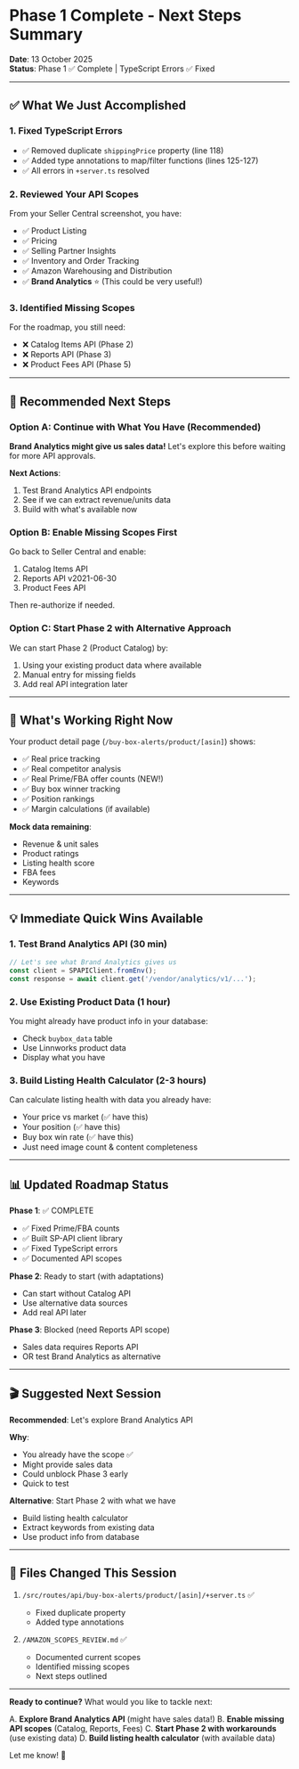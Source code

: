 # Phase 1 Complete - Next Steps Summary

**Date**: 13 October 2025  
**Status**: Phase 1 ✅ Complete | TypeScript Errors ✅ Fixed

---

## ✅ What We Just Accomplished

### 1. **Fixed TypeScript Errors**
- ✅ Removed duplicate `shippingPrice` property (line 118)
- ✅ Added type annotations to map/filter functions (lines 125-127)
- ✅ All errors in `+server.ts` resolved

### 2. **Reviewed Your API Scopes**
From your Seller Central screenshot, you have:
- ✅ Product Listing
- ✅ Pricing  
- ✅ Selling Partner Insights
- ✅ Inventory and Order Tracking
- ✅ Amazon Warehousing and Distribution
- ✅ **Brand Analytics** ⭐ (This could be very useful!)

### 3. **Identified Missing Scopes**
For the roadmap, you still need:
- ❌ Catalog Items API (Phase 2)
- ❌ Reports API (Phase 3)
- ❌ Product Fees API (Phase 5)

---

## 🎯 Recommended Next Steps

### Option A: Continue with What You Have (Recommended)
**Brand Analytics might give us sales data!** Let's explore this before waiting for more API approvals.

**Next Actions**:
1. Test Brand Analytics API endpoints
2. See if we can extract revenue/units data
3. Build with what's available now

### Option B: Enable Missing Scopes First
Go back to Seller Central and enable:
1. Catalog Items API
2. Reports API v2021-06-30
3. Product Fees API

Then re-authorize if needed.

### Option C: Start Phase 2 with Alternative Approach
We can start Phase 2 (Product Catalog) by:
1. Using your existing product data where available
2. Manual entry for missing fields
3. Add real API integration later

---

## 🚀 What's Working Right Now

Your product detail page (`/buy-box-alerts/product/[asin]`) shows:
- ✅ Real price tracking
- ✅ Real competitor analysis
- ✅ Real Prime/FBA offer counts (NEW!)
- ✅ Buy box winner tracking
- ✅ Position rankings
- ✅ Margin calculations (if available)

**Mock data remaining**:
- Revenue & unit sales
- Product ratings
- Listing health score
- FBA fees
- Keywords

---

## 💡 Immediate Quick Wins Available

### 1. **Test Brand Analytics API** (30 min)
```typescript
// Let's see what Brand Analytics gives us
const client = SPAPIClient.fromEnv();
const response = await client.get('/vendor/analytics/v1/...');
```

### 2. **Use Existing Product Data** (1 hour)
You might already have product info in your database:
- Check `buybox_data` table
- Use Linnworks product data
- Display what you have

### 3. **Build Listing Health Calculator** (2-3 hours)
Can calculate listing health with data you already have:
- Your price vs market (✅ have this)
- Your position (✅ have this)
- Buy box win rate (✅ have this)
- Just need image count & content completeness

---

## 📊 Updated Roadmap Status

**Phase 1**: ✅ COMPLETE
- ✅ Fixed Prime/FBA counts
- ✅ Built SP-API client library
- ✅ Fixed TypeScript errors
- ✅ Documented API scopes

**Phase 2**: Ready to start (with adaptations)
- Can start without Catalog API
- Use alternative data sources
- Add real API later

**Phase 3**: Blocked (need Reports API scope)
- Sales data requires Reports API
- OR test Brand Analytics as alternative

---

## 🎬 Suggested Next Session

**Recommended**: Let's explore Brand Analytics API

**Why**:
- You already have the scope ✅
- Might provide sales data
- Could unblock Phase 3 early
- Quick to test

**Alternative**: Start Phase 2 with what we have
- Build listing health calculator
- Extract keywords from existing data
- Use product info from database

---

## 📁 Files Changed This Session

1. `/src/routes/api/buy-box-alerts/product/[asin]/+server.ts` ✅
   - Fixed duplicate property
   - Added type annotations

2. `/AMAZON_SCOPES_REVIEW.md` ✅
   - Documented current scopes
   - Identified missing scopes
   - Next steps outlined

---

**Ready to continue?** What would you like to tackle next:

A. **Explore Brand Analytics API** (might have sales data!)
B. **Enable missing API scopes** (Catalog, Reports, Fees)
C. **Start Phase 2 with workarounds** (use existing data)
D. **Build listing health calculator** (with available data)

Let me know! 🚀
